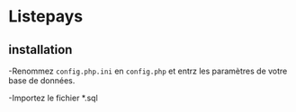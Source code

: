 # Listepays

## installation

-Renommez `config.php.ini` en `config.php` et entrz les paramètres de votre base de données.

-Importez le fichier *.sql